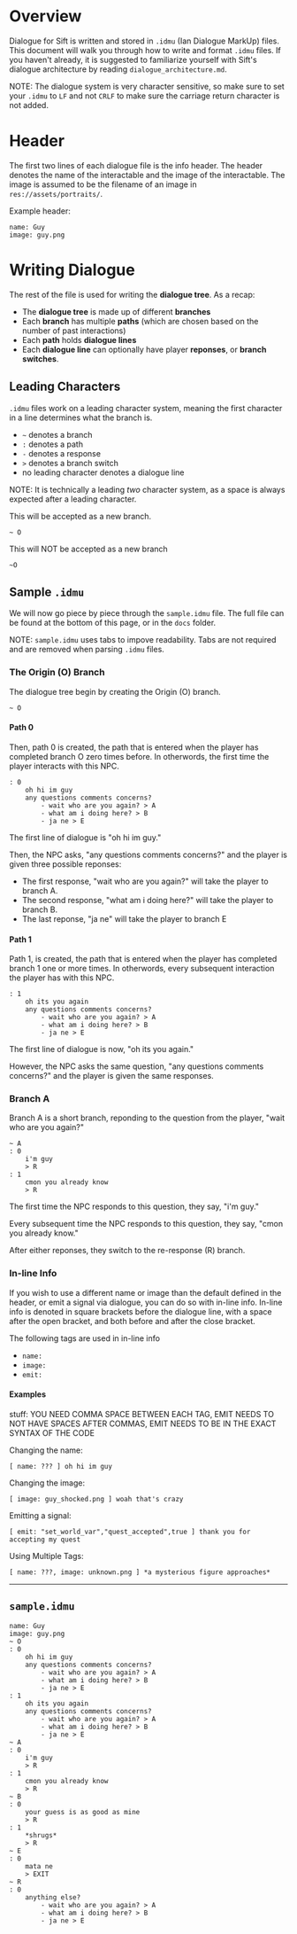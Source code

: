 # Overview
Dialogue for Sift is written and stored in `.idmu` (Ian Dialogue MarkUp) files. This document will walk you through how to write and format `.idmu` files. If you haven't already, it is suggested to familiarize yourself with Sift's dialogue architecture by reading `dialogue_architecture.md`.

NOTE: The dialogue system is very character sensitive, so make sure to set your `.idmu` to `LF` and not `CRLF` to make sure the carriage return character is not added.
# Header
The first two lines of each dialogue file is the info header. The header denotes the name of the interactable and the image of the interactable. The image is assumed to be the filename of an image in `res://assets/portraits/`.

Example header:
```
name: Guy
image: guy.png
```

# Writing Dialogue

The rest of the file is used for writing the **dialogue tree**. As a recap:
- The **dialogue tree** is made up of different **branches**
- Each **branch** has multiple **paths** (which are chosen based on the number of past interactions)
- Each **path** holds **dialogue lines**
- Each **dialogue line** can optionally have player **reponses**, or **branch switches**.

## Leading Characters

`.idmu` files work on a leading character system, meaning the first character in a line determines what the branch is.
- `~` denotes a branch
- `:` denotes a path
- `-` denotes a response
- `>` denotes a branch switch
- no leading character denotes a dialogue line

NOTE: It is technically a leading *two* character system, as a space is always expected after a leading character.

This will be accepted as a new branch.
```
~ O
```
This will NOT be accepted as a new branch
```
~O
```

## Sample `.idmu`

We will now go piece by piece through the `sample.idmu` file. The full file can be found at the bottom of this page, or in the `docs` folder.

NOTE: `sample.idmu` uses tabs to impove readability. Tabs are not required and are removed when parsing `.idmu` files.

### The Origin (O) Branch

The dialogue tree begin by creating the Origin (O) branch.
```
~ O
```
#### Path 0
Then, path 0 is created, the path that is entered when the player has completed branch O zero times before. In otherwords, the first time the player interacts with this NPC.
```
: 0
	oh hi im guy
	any questions comments concerns?
		- wait who are you again? > A
		- what am i doing here? > B
		- ja ne > E
```
The first line of dialogue is "oh hi im guy."

Then, the NPC asks, "any questions comments concerns?" and the player is given three possible reponses:

- The first response, "wait who are you again?" will take the player to branch A.
- The second response, "what am i doing here?" will take the player to branch B.
- The last reponse, "ja ne" will take the player to branch E

#### Path 1
Path 1, is created, the path that is entered when the player has completed branch 1 one or more times. In otherwords, every subsequent interaction the player has with this NPC.
```
: 1
	oh its you again
	any questions comments concerns?
		- wait who are you again? > A
		- what am i doing here? > B
		- ja ne > E
```
The first line of dialogue is now, "oh its you again."

However, the NPC asks the same question, "any questions comments concerns?" and the player is given the same responses.

### Branch A
Branch A is a short branch, reponding to the question from the player, "wait who are you again?"
```
~ A
: 0
	i'm guy
	> R
: 1
	cmon you already know
	> R
```
The first time the NPC responds to this question, they say, "i'm guy."

Every subsequent time the NPC responds to this question, they say, "cmon you already know."

After either reponses, they switch to the re-response (R) branch.

### In-line Info
If you wish to use a different name or image than the default defined in the header, or emit a signal via dialogue, you can do so with in-line info. In-line info is denoted in square brackets before the dialogue line, with a space after the open bracket, and both before and after the close bracket.

The following tags are used in in-line info
- `name: `
- `image: `
- `emit: `

#### Examples

stuff: YOU NEED COMMA SPACE BETWEEN EACH TAG, EMIT NEEDS TO NOT HAVE SPACES AFTER COMMAS, EMIT NEEDS TO BE IN THE EXACT SYNTAX OF THE CODE

Changing the name:
```
[ name: ??? ] oh hi im guy
```
Changing the image:
```
[ image: guy_shocked.png ] woah that's crazy
```
Emitting a signal:
```
[ emit: "set_world_var","quest_accepted",true ] thank you for accepting my quest
```

Using Multiple Tags:
```
[ name: ???, image: unknown.png ] *a mysterious figure approaches*
```


---

## `sample.idmu`
```
name: Guy
image: guy.png
~ O
: 0
	oh hi im guy
	any questions comments concerns?
		- wait who are you again? > A
		- what am i doing here? > B
		- ja ne > E
: 1
	oh its you again
	any questions comments concerns?
		- wait who are you again? > A
		- what am i doing here? > B
		- ja ne > E
~ A
: 0
	i'm guy
	> R
: 1
	cmon you already know
	> R
~ B
: 0
	your guess is as good as mine
	> R
: 1
	*shrugs*
	> R
~ E
: 0
	mata ne
	> EXIT
~ R
: 0
	anything else?
		- wait who are you again? > A
		- what am i doing here? > B
		- ja ne > E
```
